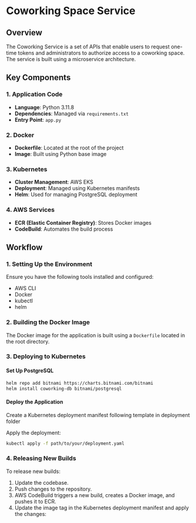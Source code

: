 # Coworking Space Service

## Overview

The Coworking Service is a set of APIs that enable users to request one-time tokens and administrators to authorize access to a coworking space. The service is built using a microservice architecture.

## Key Components

### 1. Application Code
- **Language**: Python 3.11.8
- **Dependencies**: Managed via `requirements.txt`
- **Entry Point**: `app.py`

### 2. Docker
- **Dockerfile**: Located at the root of the project
- **Image**: Built using Python base image

### 3. Kubernetes
- **Cluster Management**: AWS EKS
- **Deployment**: Managed using Kubernetes manifests
- **Helm**: Used for managing PostgreSQL deployment

### 4. AWS Services
- **ECR (Elastic Container Registry)**: Stores Docker images
- **CodeBuild**: Automates the build process

## Workflow

### 1. Setting Up the Environment
Ensure you have the following tools installed and configured:
- AWS CLI
- Docker
- kubectl
- helm

### 2. Building the Docker Image
The Docker image for the application is built using a `Dockerfile` located in the root directory.

### 3. Deploying to Kubernetes

#### Set Up PostgreSQL
```bash
helm repo add bitnami https://charts.bitnami.com/bitnami
helm install coworking-db bitnami/postgresql
```

#### Deploy the Application
Create a Kubernetes deployment manifest following template in deployment folder

Apply the deployment:
```bash
kubectl apply -f path/to/your/deployment.yaml
```

### 4. Releasing New Builds
To release new builds:
1. Update the codebase.
2. Push changes to the repository.
3. AWS CodeBuild triggers a new build, creates a Docker image, and pushes it to ECR.
4. Update the image tag in the Kubernetes deployment manifest and apply the changes:

